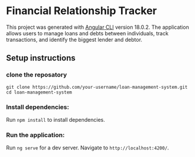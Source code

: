 # Financial Relationship Tracker

This project was generated with [Angular CLI](https://github.com/angular/angular-cli) version 18.0.2.
The application allows users to manage loans and debts between individuals, track transactions, and identify the biggest lender and debtor.

## Setup instructions

### clone the reposatory

`git clone https://github.com/your-username/loan-management-system.git`
`cd loan-management-system`

### Install dependencies:

Run `npm install` to install dependencies.

### Run the application:

Run `ng serve` for a dev server. Navigate to `http://localhost:4200/`.
